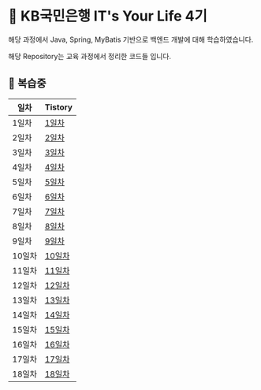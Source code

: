 # :dart: KB국민은행 IT's Your Life 4기 

해당 과정에서 Java, Spring, MyBatis 기반으로 백엔드 개발에 대해 학습하였습니다.

해당 Repository는 교육 과정에서 정리한 코드들 입니다.


## :bookmark_tabs: 복습중

| 일차   | Tistory                                           |
| ------ | ------------------------------------------------ |
| 1일차 | [1일차](https://meshjo12.tistory.com/40)           |
| 2일차 | [2일차](https://meshjo12.tistory.com/41)   |
| 3일차 | [3일차](https://meshjo12.tistory.com/42) |
| 4일차 | [4일차](https://meshjo12.tistory.com/43)         |
| 5일차 | [5일차](https://meshjo12.tistory.com/44)         |
| 6일차 | [6일차](https://meshjo12.tistory.com/45)         |
| 7일차 | [7일차](https://meshjo12.tistory.com/46)         |
| 8일차 | [8일차](https://meshjo12.tistory.com/47)         |
| 9일차 | [9일차](https://meshjo12.tistory.com/48)         |
| 10일차 | [10일차](https://meshjo12.tistory.com/49)         |
| 11일차 | [11일차](https://meshjo12.tistory.com/50)         |
| 12일차 | [12일차](https://meshjo12.tistory.com/51)         |
| 13일차 | [13일차](https://meshjo12.tistory.com/52)         |
| 14일차 | [14일차](https://meshjo12.tistory.com/53)         |
| 15일차 | [15일차](https://meshjo12.tistory.com/54)         |
| 16일차 | [16일차](https://meshjo12.tistory.com/55)         |
| 17일차 | [17일차](https://meshjo12.tistory.com/62)         |
| 18일차 | [18일차](https://meshjo12.tistory.com/63)         |
